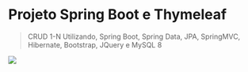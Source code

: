 # Projeto Spring Boot e Thymeleaf

> CRUD 1-N Utilizando, Spring Boot, Spring Data, JPA, SpringMVC, Hibernate, Bootstrap, JQuery e MySQL 8
  
  ![](Spring-Boot-Data-Thymeleaf/A4SolutionsSpringBoot/src/main/resources/static/images/screen.png)
  
